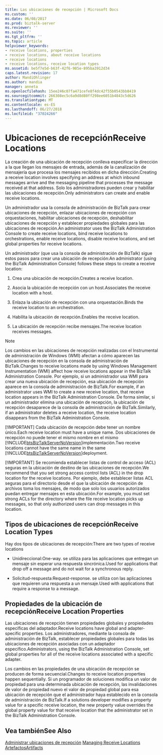 ```yaml
---
title: Las ubicaciones de recepción | Microsoft Docs
ms.custom: ''
ms.date: 06/08/2017
ms.prod: biztalk-server
ms.reviewer: ''
ms.suite: ''
ms.tgt_pltfrm: ''
ms.topic: article
helpviewer_keywords:
- receive locations, properties
- receive locations, about receive locations
- receive locations
- receive locations, receive location types
ms.assetid: be5f7e5d-b63f-42f6-985e-895ba3912d34
caps.latest.revision: 17
author: MandiOhlinger
ms.author: mandia
manager: anneta
ms.openlocfilehash: 15ee246c07fa471cefe8f4dc42f55b0543bb8419
ms.sourcegitcommit: 266308ec5c6a9d8d80ff298ee6051b4843c5d626
ms.translationtype: MT
ms.contentlocale: es-ES
ms.lasthandoff: 06/27/2018
ms.locfileid: "37024266"
---
```

# <a name="receive-locations"></a><span data-ttu-id="bfb59-102">Ubicaciones de recepción</span><span class="sxs-lookup"><span data-stu-id="bfb59-102">Receive Locations</span></span>
<span data-ttu-id="bfb59-103">La creación de una ubicación de recepción conlleva especificar la dirección a la que llegan los mensajes de entrada, además de la canalización de mensajería que procesa los mensajes recibidos en dicha dirección.</span><span class="sxs-lookup"><span data-stu-id="bfb59-103">Creating a receive location involves specifying an address at which inbound messages arrive and the messaging pipeline that processes the message received at that address.</span></span> <span data-ttu-id="bfb59-104">Solo los administradores pueden crear y habilitar las ubicaciones de recepción.</span><span class="sxs-lookup"><span data-stu-id="bfb59-104">Only administrators can create and enable receive locations.</span></span>  
  
 <span data-ttu-id="bfb59-105">Un administrador usa la consola de administración de BizTalk para crear ubicaciones de recepción, enlazar ubicaciones de recepción con orquestaciones, habilitar ubicaciones de recepción, deshabilitar ubicaciones de recepción y establecer propiedades globales para las ubicaciones de recepción.</span><span class="sxs-lookup"><span data-stu-id="bfb59-105">An administrator uses the BizTalk Administration Console to create receive locations, bind receive locations to orchestrations, enable receive locations, disable receive locations, and set global properties for receive locations.</span></span>  
  
 <span data-ttu-id="bfb59-106">Un administrador (que usa la consola de administración de BizTalk) sigue estos pasos para crear una ubicación de recepción:</span><span class="sxs-lookup"><span data-stu-id="bfb59-106">An administrator (using the BizTalk Administration Console) follows these steps to create a receive location:</span></span>  
  
1.  <span data-ttu-id="bfb59-107">Crea una ubicación de recepción.</span><span class="sxs-lookup"><span data-stu-id="bfb59-107">Creates a receive location.</span></span>  
  
2.  <span data-ttu-id="bfb59-108">Asocia la ubicación de recepción con un host.</span><span class="sxs-lookup"><span data-stu-id="bfb59-108">Associates the receive location with a host.</span></span>  
  
3.  <span data-ttu-id="bfb59-109">Enlaza la ubicación de recepción con una orquestación.</span><span class="sxs-lookup"><span data-stu-id="bfb59-109">Binds the receive location to an orchestration.</span></span>  
  
4.  <span data-ttu-id="bfb59-110">Habilita la ubicación de recepción.</span><span class="sxs-lookup"><span data-stu-id="bfb59-110">Enables the receive location.</span></span>  
  
5.  <span data-ttu-id="bfb59-111">La ubicación de recepción recibe mensajes.</span><span class="sxs-lookup"><span data-stu-id="bfb59-111">The receive location receives messages.</span></span>  
  
> [!NOTE]
>  <span data-ttu-id="bfb59-112">Los cambios en las ubicaciones de recepción realizadas con el Instrumental de administración de Windows (WMI) afectan a cómo aparecen las ubicaciones de recepción en la consola de administración de BizTalk.</span><span class="sxs-lookup"><span data-stu-id="bfb59-112">Changes to receive locations made by using Windows Management Instrumentation (WMI) affect how receive locations appear in the BizTalk Administration Console.</span></span> <span data-ttu-id="bfb59-113">Por ejemplo, si un administrador usa WMI para crear una nueva ubicación de recepción, esa ubicación de recepción aparece en la consola de administración de BizTalk.</span><span class="sxs-lookup"><span data-stu-id="bfb59-113">For example, if an administrator uses WMI to create a new receive location, that receive location appears in the BizTalk Administration Console.</span></span> <span data-ttu-id="bfb59-114">De forma similar, si un administrador elimina una ubicación de recepción, la ubicación de recepción desaparece de la consola de administración de BizTalk.</span><span class="sxs-lookup"><span data-stu-id="bfb59-114">Similarly, if an administrator deletes a receive location, the receive location disappears from the BizTalk Administration Console.</span></span>  
> 
> [!IMPORTANT]
>  <span data-ttu-id="bfb59-115">Cada ubicación de recepción debe tener un nombre único.</span><span class="sxs-lookup"><span data-stu-id="bfb59-115">Each receive location must have a unique name.</span></span> <span data-ttu-id="bfb59-116">Dos ubicaciones de recepción no puede tener el mismo nombre en el mismo [!INCLUDE[btsBizTalkServerNoVersion](../includes/btsbiztalkservernoversion-md.md)]implementación.</span><span class="sxs-lookup"><span data-stu-id="bfb59-116">Two receive locations cannot have the same name in the same [!INCLUDE[btsBizTalkServerNoVersion](../includes/btsbiztalkservernoversion-md.md)]deployment.</span></span>  
> 
> [!IMPORTANT]
>  <span data-ttu-id="bfb59-117">Se recomienda establecer listas de control de acceso (ACL) seguras en la ubicación de destino de las ubicaciones de recepción.</span><span class="sxs-lookup"><span data-stu-id="bfb59-117">We recommend that you set strong access control lists (ACL) in the drop location for the receive locations.</span></span> <span data-ttu-id="bfb59-118">Por ejemplo, debe establecer listas ACL seguras para el directorio desde el que la ubicación de recepción de archivos toma los mensajes, de modo que solo los usuarios autorizados puedan entregar mensajes en esta ubicación.</span><span class="sxs-lookup"><span data-stu-id="bfb59-118">For example, you must set strong ACLs for the directory where the file receive location picks up messages, so that only authorized users can drop messages in this location.</span></span>  
  
## <a name="receive-location-types"></a><span data-ttu-id="bfb59-119">Tipos de ubicaciones de recepción</span><span class="sxs-lookup"><span data-stu-id="bfb59-119">Receive Location Types</span></span>  
 <span data-ttu-id="bfb59-120">Hay dos tipos de ubicaciones de recepción:</span><span class="sxs-lookup"><span data-stu-id="bfb59-120">There are two types of receive locations</span></span>  
  
-   <span data-ttu-id="bfb59-121">Unidireccional:</span><span class="sxs-lookup"><span data-stu-id="bfb59-121">One-way.</span></span> <span data-ttu-id="bfb59-122">se utiliza para las aplicaciones que entregan un mensaje sin esperar una respuesta sincrónica.</span><span class="sxs-lookup"><span data-stu-id="bfb59-122">Used for applications that drop off a message and do not wait for a synchronous reply.</span></span>  
  
-   <span data-ttu-id="bfb59-123">Solicitud-respuesta:</span><span class="sxs-lookup"><span data-stu-id="bfb59-123">Request-response.</span></span> <span data-ttu-id="bfb59-124">se utiliza con las aplicaciones que requieren una respuesta a un mensaje.</span><span class="sxs-lookup"><span data-stu-id="bfb59-124">Used with applications that require a response to a message.</span></span>  
  
## <a name="receive-location-properties"></a><span data-ttu-id="bfb59-125">Propiedades de la ubicación de recepción</span><span class="sxs-lookup"><span data-stu-id="bfb59-125">Receive Location Properties</span></span>  
 <span data-ttu-id="bfb59-126">Las ubicaciones de recepción tienen propiedades globales y propiedades específicas del adaptador.</span><span class="sxs-lookup"><span data-stu-id="bfb59-126">Receive locations have global and adapter-specific properties.</span></span> <span data-ttu-id="bfb59-127">Los administradores, mediante la consola de administración de BizTalk, establecer propiedades globales para todas las ubicaciones de recepción asociadas con un adaptador específico.</span><span class="sxs-lookup"><span data-stu-id="bfb59-127">Administrators, using the BizTalk Administration Console, set global properties for all of the receive locations associated with a specific adapter.</span></span>  
  
 <span data-ttu-id="bfb59-128">Los cambios en las propiedades de una ubicación de recepción se producen de forma secuencial.</span><span class="sxs-lookup"><span data-stu-id="bfb59-128">Changes to receive location properties happen sequentially.</span></span> <span data-ttu-id="bfb59-129">Si un programador de soluciones modifica un valor de propiedad para una determinada ubicación de recepción, las invalidaciones de valor de propiedad nuevo el valor de propiedad global para esa ubicación de recepción que el administrador haya establecido en la consola de administración de BizTalk.</span><span class="sxs-lookup"><span data-stu-id="bfb59-129">If a solutions developer modifies a property value for a specific receive location, the new property value overrides the global property value for that receive location that the administrator set in the BizTalk Administration Console.</span></span>  
  
## <a name="see-also"></a><span data-ttu-id="bfb59-130">Vea también</span><span class="sxs-lookup"><span data-stu-id="bfb59-130">See Also</span></span>  
 <span data-ttu-id="bfb59-131">[Administrar ubicaciones de recepción](../core/managing-receive-locations.md) </span><span class="sxs-lookup"><span data-stu-id="bfb59-131">[Managing Receive Locations](../core/managing-receive-locations.md) </span></span>  
 [<span data-ttu-id="bfb59-132">Artefactos</span><span class="sxs-lookup"><span data-stu-id="bfb59-132">Artifacts</span></span>](../core/artifacts.md)